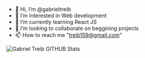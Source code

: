 - 👋 Hi, I’m @gabrieltreib
- 👀 I’m interested in Web development
- 🌱 I’m currently learning React JS
- 💞️ I’m looking to collaborate on beggining projects
- 📫 How to reach me "treib159@gmail.com"

<img alignt="left" alt="Gabriel Treib GITHUB Stats" src="https://github-readme-stats.vercel.app/api/wakatime?username=gabrieltreib)" />

<!---
gabrieltreib/gabrieltreib is a ✨ special ✨ repository because its `README.md` (this file) appears on your GitHub profile.
You can click the Preview link to take a look at your changes.
--->
